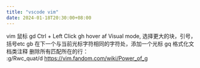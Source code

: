 ```yaml
---
title: "vscode vim"
date: 2024-01-18T20:30:00+08:00
---
```

vim	鼠标
gd	Ctrl + Left Click
gh	hover
af	Visual mode, 选择更大的块，引号，括号etc
gb	在下一个与当前光标字符相同的字符处，添加一个光标
gq	格式化文档类注释
删除所有匹配所在的行： :g/Rwc_quat/d https://vim.fandom.com/wiki/Power_of_g